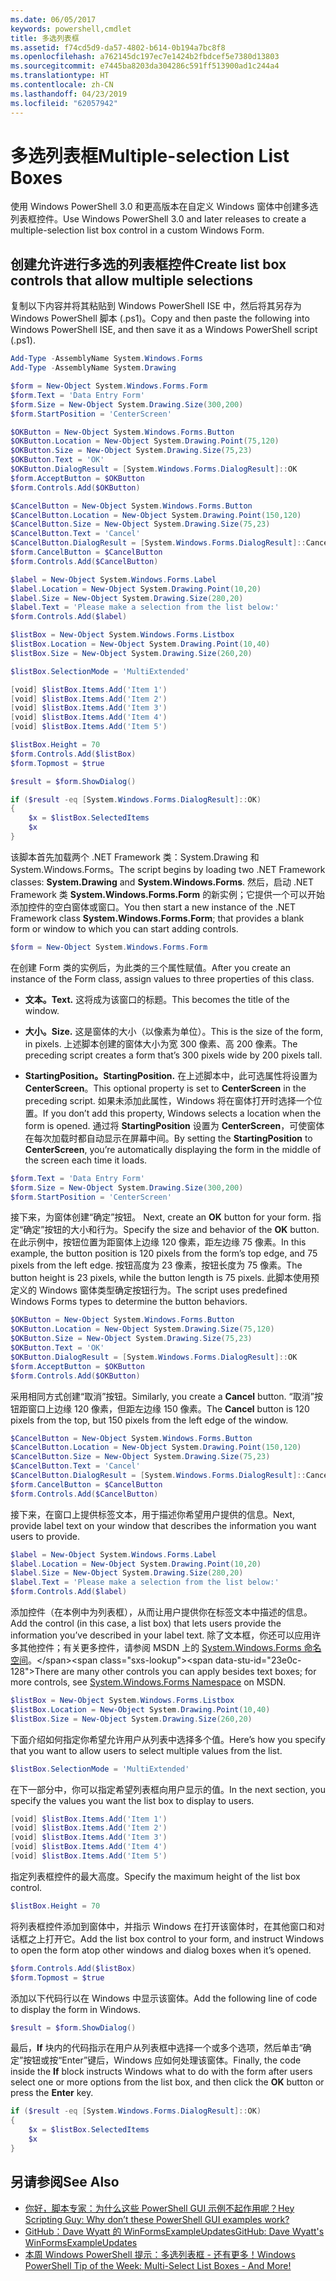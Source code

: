 ```yaml
---
ms.date: 06/05/2017
keywords: powershell,cmdlet
title: 多选列表框
ms.assetid: f74cd5d9-da57-4802-b614-0b194a7bc8f8
ms.openlocfilehash: a762145dc197ec7e1424b2fbdcef5e7380d13803
ms.sourcegitcommit: e7445ba8203da304286c591ff513900ad1c244a4
ms.translationtype: HT
ms.contentlocale: zh-CN
ms.lasthandoff: 04/23/2019
ms.locfileid: "62057942"
---
```

# <a name="multiple-selection-list-boxes"></a><span data-ttu-id="23e0c-103">多选列表框</span><span class="sxs-lookup"><span data-stu-id="23e0c-103">Multiple-selection List Boxes</span></span>

<span data-ttu-id="23e0c-104">使用 Windows PowerShell 3.0 和更高版本在自定义 Windows 窗体中创建多选列表框控件。</span><span class="sxs-lookup"><span data-stu-id="23e0c-104">Use Windows PowerShell 3.0 and later releases to create a multiple-selection list box control in a custom Windows Form.</span></span>

## <a name="create-list-box-controls-that-allow-multiple-selections"></a><span data-ttu-id="23e0c-105">创建允许进行多选的列表框控件</span><span class="sxs-lookup"><span data-stu-id="23e0c-105">Create list box controls that allow multiple selections</span></span>

<span data-ttu-id="23e0c-106">复制以下内容并将其粘贴到 Windows PowerShell ISE 中，然后将其另存为 Windows PowerShell 脚本 (.ps1)。</span><span class="sxs-lookup"><span data-stu-id="23e0c-106">Copy and then paste the following into Windows PowerShell ISE, and then save it as a Windows PowerShell script (.ps1).</span></span>

```powershell
Add-Type -AssemblyName System.Windows.Forms
Add-Type -AssemblyName System.Drawing

$form = New-Object System.Windows.Forms.Form
$form.Text = 'Data Entry Form'
$form.Size = New-Object System.Drawing.Size(300,200)
$form.StartPosition = 'CenterScreen'

$OKButton = New-Object System.Windows.Forms.Button
$OKButton.Location = New-Object System.Drawing.Point(75,120)
$OKButton.Size = New-Object System.Drawing.Size(75,23)
$OKButton.Text = 'OK'
$OKButton.DialogResult = [System.Windows.Forms.DialogResult]::OK
$form.AcceptButton = $OKButton
$form.Controls.Add($OKButton)

$CancelButton = New-Object System.Windows.Forms.Button
$CancelButton.Location = New-Object System.Drawing.Point(150,120)
$CancelButton.Size = New-Object System.Drawing.Size(75,23)
$CancelButton.Text = 'Cancel'
$CancelButton.DialogResult = [System.Windows.Forms.DialogResult]::Cancel
$form.CancelButton = $CancelButton
$form.Controls.Add($CancelButton)

$label = New-Object System.Windows.Forms.Label
$label.Location = New-Object System.Drawing.Point(10,20)
$label.Size = New-Object System.Drawing.Size(280,20)
$label.Text = 'Please make a selection from the list below:'
$form.Controls.Add($label)

$listBox = New-Object System.Windows.Forms.Listbox
$listBox.Location = New-Object System.Drawing.Point(10,40)
$listBox.Size = New-Object System.Drawing.Size(260,20)

$listBox.SelectionMode = 'MultiExtended'

[void] $listBox.Items.Add('Item 1')
[void] $listBox.Items.Add('Item 2')
[void] $listBox.Items.Add('Item 3')
[void] $listBox.Items.Add('Item 4')
[void] $listBox.Items.Add('Item 5')

$listBox.Height = 70
$form.Controls.Add($listBox)
$form.Topmost = $true

$result = $form.ShowDialog()

if ($result -eq [System.Windows.Forms.DialogResult]::OK)
{
    $x = $listBox.SelectedItems
    $x
}
```

<span data-ttu-id="23e0c-107">该脚本首先加载两个 .NET Framework 类：System.Drawing 和 System.Windows.Forms。</span><span class="sxs-lookup"><span data-stu-id="23e0c-107">The script begins by loading two .NET Framework classes: **System.Drawing** and **System.Windows.Forms**.</span></span> <span data-ttu-id="23e0c-108">然后，启动 .NET Framework 类 **System.Windows.Forms.Form** 的新实例；它提供一个可以开始添加控件的空白窗体或窗口。</span><span class="sxs-lookup"><span data-stu-id="23e0c-108">You then start a new instance of the .NET Framework class **System.Windows.Forms.Form**; that provides a blank form or window to which you can start adding controls.</span></span>

```powershell
$form = New-Object System.Windows.Forms.Form
```

<span data-ttu-id="23e0c-109">在创建 Form 类的实例后，为此类的三个属性赋值。</span><span class="sxs-lookup"><span data-stu-id="23e0c-109">After you create an instance of the Form class, assign values to three properties of this class.</span></span>

- <span data-ttu-id="23e0c-110">**文本。**</span><span class="sxs-lookup"><span data-stu-id="23e0c-110">**Text.**</span></span> <span data-ttu-id="23e0c-111">这将成为该窗口的标题。</span><span class="sxs-lookup"><span data-stu-id="23e0c-111">This becomes the title of the window.</span></span>

- <span data-ttu-id="23e0c-112">**大小。**</span><span class="sxs-lookup"><span data-stu-id="23e0c-112">**Size.**</span></span> <span data-ttu-id="23e0c-113">这是窗体的大小（以像素为单位）。</span><span class="sxs-lookup"><span data-stu-id="23e0c-113">This is the size of the form, in pixels.</span></span> <span data-ttu-id="23e0c-114">上述脚本创建的窗体大小为宽 300 像素、高 200 像素。</span><span class="sxs-lookup"><span data-stu-id="23e0c-114">The preceding script creates a form that’s 300 pixels wide by 200 pixels tall.</span></span>

- <span data-ttu-id="23e0c-115">**StartingPosition。**</span><span class="sxs-lookup"><span data-stu-id="23e0c-115">**StartingPosition.**</span></span> <span data-ttu-id="23e0c-116">在上述脚本中，此可选属性将设置为 **CenterScreen**。</span><span class="sxs-lookup"><span data-stu-id="23e0c-116">This optional property is set to **CenterScreen** in the preceding script.</span></span> <span data-ttu-id="23e0c-117">如果未添加此属性，Windows 将在窗体打开时选择一个位置。</span><span class="sxs-lookup"><span data-stu-id="23e0c-117">If you don’t add this property, Windows selects a location when the form is opened.</span></span> <span data-ttu-id="23e0c-118">通过将 **StartingPosition** 设置为 **CenterScreen**，可使窗体在每次加载时都自动显示在屏幕中间。</span><span class="sxs-lookup"><span data-stu-id="23e0c-118">By setting the **StartingPosition** to **CenterScreen**, you’re automatically displaying the form in the middle of the screen each time it loads.</span></span>

```powershell
$form.Text = 'Data Entry Form'
$form.Size = New-Object System.Drawing.Size(300,200)
$form.StartPosition = 'CenterScreen'
```

<span data-ttu-id="23e0c-119">接下来，为窗体创建“确定”按钮。  </span><span class="sxs-lookup"><span data-stu-id="23e0c-119">Next, create an **OK** button for your form.</span></span> <span data-ttu-id="23e0c-120">指定“确定”按钮的大小和行为。</span><span class="sxs-lookup"><span data-stu-id="23e0c-120">Specify the size and behavior of the **OK** button.</span></span> <span data-ttu-id="23e0c-121">在此示例中，按钮位置为距窗体上边缘 120 像素，距左边缘 75 像素。</span><span class="sxs-lookup"><span data-stu-id="23e0c-121">In this example, the button position is 120 pixels from the form’s top edge, and 75 pixels from the left edge.</span></span> <span data-ttu-id="23e0c-122">按钮高度为 23 像素，按钮长度为 75 像素。</span><span class="sxs-lookup"><span data-stu-id="23e0c-122">The button height is 23 pixels, while the button length is 75 pixels.</span></span> <span data-ttu-id="23e0c-123">此脚本使用预定义的 Windows 窗体类型确定按钮行为。</span><span class="sxs-lookup"><span data-stu-id="23e0c-123">The script uses predefined Windows Forms types to determine the button behaviors.</span></span>

```powershell
$OKButton = New-Object System.Windows.Forms.Button
$OKButton.Location = New-Object System.Drawing.Size(75,120)
$OKButton.Size = New-Object System.Drawing.Size(75,23)
$OKButton.Text = 'OK'
$OKButton.DialogResult = [System.Windows.Forms.DialogResult]::OK
$form.AcceptButton = $OKButton
$form.Controls.Add($OKButton)
```

<span data-ttu-id="23e0c-124">采用相同方式创建“取消”按钮。</span><span class="sxs-lookup"><span data-stu-id="23e0c-124">Similarly, you create a **Cancel** button.</span></span> <span data-ttu-id="23e0c-125">“取消”按钮距窗口上边缘 120 像素，但距左边缘 150 像素。</span><span class="sxs-lookup"><span data-stu-id="23e0c-125">The **Cancel** button is 120 pixels from the top, but 150 pixels from the left edge of the window.</span></span>

```powershell
$CancelButton = New-Object System.Windows.Forms.Button
$CancelButton.Location = New-Object System.Drawing.Point(150,120)
$CancelButton.Size = New-Object System.Drawing.Size(75,23)
$CancelButton.Text = 'Cancel'
$CancelButton.DialogResult = [System.Windows.Forms.DialogResult]::Cancel
$form.CancelButton = $CancelButton
$form.Controls.Add($CancelButton)
```

<span data-ttu-id="23e0c-126">接下来，在窗口上提供标签文本，用于描述你希望用户提供的信息。</span><span class="sxs-lookup"><span data-stu-id="23e0c-126">Next, provide label text on your window that describes the information you want users to provide.</span></span>

```powershell
$label = New-Object System.Windows.Forms.Label
$label.Location = New-Object System.Drawing.Point(10,20)
$label.Size = New-Object System.Drawing.Size(280,20)
$label.Text = 'Please make a selection from the list below:'
$form.Controls.Add($label)
```

<span data-ttu-id="23e0c-127">添加控件（在本例中为列表框），从而让用户提供你在标签文本中描述的信息。</span><span class="sxs-lookup"><span data-stu-id="23e0c-127">Add the control (in this case, a list box) that lets users provide the information you’ve described in your label text.</span></span> <span data-ttu-id="23e0c-128">除了文本框，你还可以应用许多其他控件；有关更多控件，请参阅 MSDN 上的 [System.Windows.Forms 命名空间](https://msdn.microsoft.com/library/k50ex0x9(v=vs.110).aspx)。</span><span class="sxs-lookup"><span data-stu-id="23e0c-128">There are many other controls you can apply besides text boxes; for more controls, see [System.Windows.Forms Namespace](https://msdn.microsoft.com/library/k50ex0x9(v=vs.110).aspx) on MSDN.</span></span>

```powershell
$listBox = New-Object System.Windows.Forms.Listbox
$listBox.Location = New-Object System.Drawing.Point(10,40)
$listBox.Size = New-Object System.Drawing.Size(260,20)
```

<span data-ttu-id="23e0c-129">下面介绍如何指定你希望允许用户从列表中选择多个值。</span><span class="sxs-lookup"><span data-stu-id="23e0c-129">Here’s how you specify that you want to allow users to select multiple values from the list.</span></span>

```powershell
$listBox.SelectionMode = 'MultiExtended'
```

<span data-ttu-id="23e0c-130">在下一部分中，你可以指定希望列表框向用户显示的值。</span><span class="sxs-lookup"><span data-stu-id="23e0c-130">In the next section, you specify the values you want the list box to display to users.</span></span>

```powershell
[void] $listBox.Items.Add('Item 1')
[void] $listBox.Items.Add('Item 2')
[void] $listBox.Items.Add('Item 3')
[void] $listBox.Items.Add('Item 4')
[void] $listBox.Items.Add('Item 5')
```

<span data-ttu-id="23e0c-131">指定列表框控件的最大高度。</span><span class="sxs-lookup"><span data-stu-id="23e0c-131">Specify the maximum height of the list box control.</span></span>

```powershell
$listBox.Height = 70
```

<span data-ttu-id="23e0c-132">将列表框控件添加到窗体中，并指示 Windows 在打开该窗体时，在其他窗口和对话框之上打开它。</span><span class="sxs-lookup"><span data-stu-id="23e0c-132">Add the list box control to your form, and instruct Windows to open the form atop other windows and dialog boxes when it’s opened.</span></span>

```powershell
$form.Controls.Add($listBox)
$form.Topmost = $true
```

<span data-ttu-id="23e0c-133">添加以下代码行以在 Windows 中显示该窗体。</span><span class="sxs-lookup"><span data-stu-id="23e0c-133">Add the following line of code to display the form in Windows.</span></span>

```powershell
$result = $form.ShowDialog()
```

<span data-ttu-id="23e0c-134">最后，**If** 块内的代码指示在用户从列表框中选择一个或多个选项，然后单击“确定”按钮或按“Enter”键后，Windows 应如何处理该窗体。</span><span class="sxs-lookup"><span data-stu-id="23e0c-134">Finally, the code inside the **If** block instructs Windows what to do with the form after users select one or more options from the list box, and then click the **OK** button or press the **Enter** key.</span></span>

```powershell
if ($result -eq [System.Windows.Forms.DialogResult]::OK)
{
    $x = $listBox.SelectedItems
    $x
}
```

## <a name="see-also"></a><span data-ttu-id="23e0c-135">另请参阅</span><span class="sxs-lookup"><span data-stu-id="23e0c-135">See Also</span></span>

- [<span data-ttu-id="23e0c-136">你好，脚本专家：为什么这些 PowerShell GUI 示例不起作用呢？</span><span class="sxs-lookup"><span data-stu-id="23e0c-136">Hey Scripting Guy:  Why don’t these PowerShell GUI examples work?</span></span>](https://go.microsoft.com/fwlink/?LinkId=506644)
- [<span data-ttu-id="23e0c-137">GitHub：Dave Wyatt 的 WinFormsExampleUpdates</span><span class="sxs-lookup"><span data-stu-id="23e0c-137">GitHub: Dave Wyatt's WinFormsExampleUpdates</span></span>](https://github.com/dlwyatt/WinFormsExampleUpdates)
- [<span data-ttu-id="23e0c-138">本周 Windows PowerShell 提示：多选列表框 - 还有更多！</span><span class="sxs-lookup"><span data-stu-id="23e0c-138">Windows PowerShell Tip of the Week:  Multi-Select List Boxes - And More!</span></span>](https://technet.microsoft.com/library/ff730950.aspx)